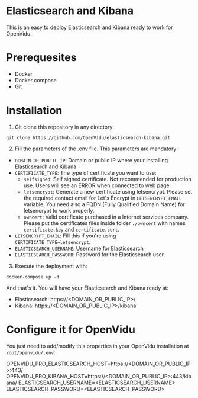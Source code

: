 # Elasticsearch and Kibana

This is an easy to deploy Elasticsearch and Kibana ready to work for OpenVidu.

# Prerequesites

- Docker
- Docker compose
- Git

# Installation

1. Git clone this repository in any directory:

```
git clone https://github.com/OpenVidu/elasticsearch-kibana.git
```

2. Fill the parameters of the .env file. This parameters are mandatory:

- `DOMAIN_OR_PUBLIC_IP`: Domain or public IP where your installing Elasticsearch and Kibana.
- `CERTIFICATE_TYPE`: The type of certificate you want to use:
    - `selfsigned`: Self signed certificate. Not recommended for production use. Users will see an ERROR when connected to web page.
    - `letsencrypt`: Generate a new certificate using letsencrypt. Please set the required contact email for Let's Encrypt in `LETSENCRYPT_EMAIL` variable. 
    You need also a FQDN (Fully Qualified Domain Name) for letsencrypt to work properly.
    - `owncert`: Valid certificate purchased in a Internet services company. Please put the certificates files inside folder `./owncert` with names `certificate.key` and `certificate.cert`.
- `LETSENCRYPT_EMAIL`: Fill this if you're using `CERTIFICATE_TYPE=letsencrypt`.
- `ELASTICSEARCH_USERNAME`: Username for Elasticsearch
- `ELASTICSEARCH_PASSWORD`: Password for the Elasticsearch user.

3. Execute the deployment with:

```
docker-compose up -d
```

And that's it. You will have your Elasticsearch and Kibana ready at:

- Elasticsearch: https://<DOMAIN_OR_PUBLIC_IP>/
- Kibana: https://<DOMAIN_OR_PUBLIC_IP>/kibana

# Configure it for OpenVidu

You just need to add/modify this properties in your OpenVidu installation at `/opt/openvidu/.env`:

OPENVIDU_PRO_ELASTICSEARCH_HOST=https://<DOMAIN_OR_PUBLIC_IP>:443/
OPENVIDU_PRO_KIBANA_HOST=https://<DOMAIN_OR_PUBLIC_IP>:443/kibana/
ELASTICSEARCH_USERNAME=<ELASTICSEARCH_USERNAME>
ELASTICSEARCH_PASSWORD=<ELASTICSEARCH_PASSWORD>